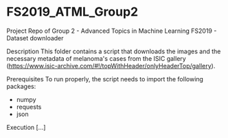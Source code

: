 # FS2019_ATML_Group2
Project Repo of Group 2 - Advanced Topics in Machine Learning FS2019 - Dataset downloader

Description
This folder contains a script that downloads the images and the necessary metadata of melanoma's cases from the ISIC gallery (https://www.isic-archive.com/#!/topWithHeader/onlyHeaderTop/gallery). 

Prerequisites
To run properly, the script needs to import the following packages:
- numpy
- requests
- json

Execution
[...]